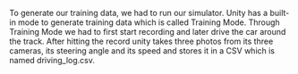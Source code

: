 To generate our training data, we had to run our simulator. 
Unity has a built-in mode to generate training data which is called Training Mode. 
Through Training Mode we had to first start recording and later drive the car around the track. 
After hitting the record unity takes three photos from its three cameras, its steering angle and 
its speed and stores it in a CSV which is named driving_log.csv.


